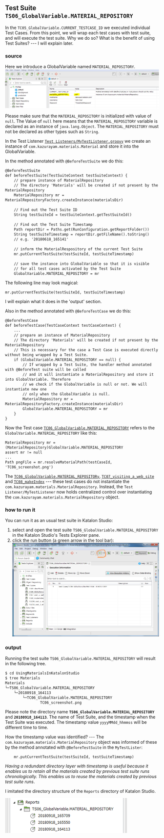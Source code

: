 ## Test Suite `TS06_GlobalVariable.MATERIAL_REPOSITORY`

In the `TC05_GlobalVariable.CURRENT_TESTCASE_ID` we executed individual Test Cases. From this point, we will wrap each test cases with test suite, and will execute the test suite. Why we do so? What is the benefit of using Test Suites? --- I will explain later.

### source

Here we introduce a GlobalVariable named `MATERIAL_REPOSITORY`.
![MATERIAL_REPOSITORY](docs/images/GlobalVariable.MATERIAL_REPOSITORY.PNG)

Please make sure that the `MATERIAL_REPOSITORY` is initialized with value of `null`. The Value of `null` here means that the `MATERIAL_REPOSITORY` variable is declared as an instance of `java.lang.Object`. The `MATERIAL_REPOSITORY` must not be declared as other types such as `String`.

In the Test Listener [`Test Listeners/MyTestListener.groovy`](Test%20Listeners/MyTestListener.groovy) we create an instance of `com.kazurayam.materials.Material` and store it into the GlobalVariable.

In the method annotated with `@BeforeTestSuite` we do this:
```
@BeforeTestSuite
def beforeTestSuite(TestSuiteContext testSuiteContext) {
    // prepare instance of MaterialRepository
    // The directory 'Materials' will be created if not present by the MaterialRepository
    MaterialRepository mr = MaterialRepositoryFactory.createInstance(materialsDir)

    // Find out the Test Suite ID
    String testSuiteId = testSuiteContext.getTestSuiteId()

    // Find out the Test Suite Timestamp
    Path reportDir = Paths.get(RunConfiguration.getReportFolder())
    String testSuiteTimestamp = reportDir.getFileName().toString()
    // e.g. '20180618_165141'

    // inform the MaterialRespository of the current Test Suite
    mr.putCurrentTestSuite(testSuiteId, testSuiteTimestamp)

    // save the instance into GlobalVariable so that it is visible
    // for all test cases activated by the Test Suite
    GlobalVariable.MATERIAL_REPOSITORY = mr
```

The following line may look magical:
```
mr.putCurrentTestSuite(testSuiteId, testSuiteTimestamp)
```
I will explain what it does in the 'output' section.


Also in the method annotated with `@BeforeTestCase` we do this:
```
@BeforeTestCase
def beforeTestCase(TestCaseContext testCaseContext) {
    ...
    // prepare an instance of MaterialRepository
    // The directory 'Materials' will be created if not present by the MaterialRepository
    // This is necessary for the case a Test Case is executed directly without being wrapped by a Test Suite.
    if (GlobalVariable.MATERIAL_REPOSITORY == null) {
        // If wrapped by a Test Suite, the handler method annotated with @BeforeTest suite will be called
        // and it will instantiate a MaterialRepository and store it into GlobalVariable. Therefore
        // we check if the GlobalVariable is null or not. We will instantiate new one
        // only when the GlobalVariable is null.
        MaterialRepository mr = MaterialRepositoryFactory.createInstance(materialsDir)
        GlobalVariable.MATERIAL_REPOSITORY = mr
    }
}
```

Now the Test case [`TC06_GlobalVariable.MATERIAL_REPOSITORY`](Scripts/TC06_GlobalVariable.MATERIAL_REPOSITORY/Script1536640238920.groovy) refers to the `GlobalVariable.MATERIAL_REPOSITORY` like this:
```
MaterialRepository mr = (MaterialRepository)GlobalVariable.MATERIAL_REPOSITORY
assert mr != null
...
Path pngFile = mr.resolveMaterialPath(testCaseId, 'TC06_screenshot.png')

```

The [`TC06_GlobalVariable.MATERIAL_REPOSITORy`](Scripts/TC06_GlobalVariable.MATERIAL_REPOSITORY/Script1536640238920.groovy), [`TC07_visiting_a_web_site`](Scripts/TC07_visiting_a_web_site/Script1537147387325.groovy) and [`TC08_makeIndex`](Scripts/TC08_makeIndex/Script1536651022281.groovy) --- these test cases do not instantiate the `com.kazurayam.materials.MaterialRepository`. Instead, the `Test Listener/MyTestListener` now holds centralized control over instantiating
the `com.kazurayam.materials.MaterialRepository` object.

### how to run it

You can run it as an usual test suite in Katalon Studio:

1. select and open the test suite `TS06_GlobalVariable.MATERIAL_REPOSITORY` in the Katalon Studio's Tests Explorer pane.
2. click the run button (a green arrow in the tool bar):
![TS06](docs/images/TS06.png)

### output

Running the test suite `TS06_GlobalVariable.MATERIAL_REPOSITORY` will result in the following tree.

```
$ cd UsingMaterialsInKatalonStudio
$ tree Materials
Materials
└─TS06_GlobalVariable.MATERIAL_REPOSITORY
    └─20180918_164113
        └─TC06_GlobalVariable.MATERIAL_REPOSITORY
                TC06_screenshot.png
```

Please note the directory name **`TS06_GlobalVariable.MATERIAL_REPOSITORY`** and **`20180918_164113`**. The name of Test Suite, and the timestamp when the Test Suite was executed. The timestamp value `yyyyMMdd_hhmmss` will be different time to time.

How the timestamp value was identified? --- The  `com.kazurayam.materials.MaterialRepository` object was informed of these by the method annotated with `@BeforeTestSuite` in the `MyTestLister`:
```
    mr.putCurrentTestSuite(testSuiteId, testSuiteTimestamp)
```

*Having a redundant directory layer with timestamp is useful because it enables us to retain all the materials created by previous test suite runs chronologically. This enables us to reuse the materials created by previous test suite runs*.

I imitated the directory structure of the `Reports` directory of Katalon Studio.

![Reports](./docs/images/Reports.PNG)
